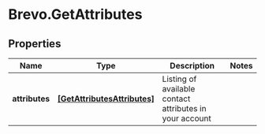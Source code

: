# Brevo.GetAttributes

## Properties
Name | Type | Description | Notes
------------ | ------------- | ------------- | -------------
**attributes** | [**[GetAttributesAttributes]**](GetAttributesAttributes.md) | Listing of available contact attributes in your account | 


